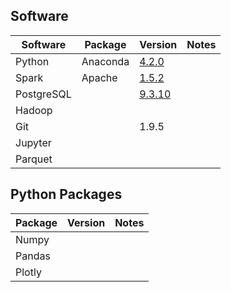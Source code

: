 ## Software

| Software    | Package      | Version     | Notes     |
| ----------- | ------------ | ----------- | --------- |
| Python      | Anaconda     | [4.2.0](https://www.continuum.io/downloads) | |
| Spark       | Apache       | [1.5.2](https://spark.apache.org/docs/1.5.2/) | |
| PostgreSQL  |              | [9.3.10](https://www.postgresql.org/docs/current/static/release-9-3-10.html) | |
| Hadoop      |              | | |
| Git         |              | 1.9.5 | |
| Jupyter     |              | | |
| Parquet     |              | | |

## Python Packages

| Package | Version | Notes |
| ------- | ------- | ----- |
| Numpy   |         |       |
| Pandas  |         |       |
| Plotly  |         |       |


